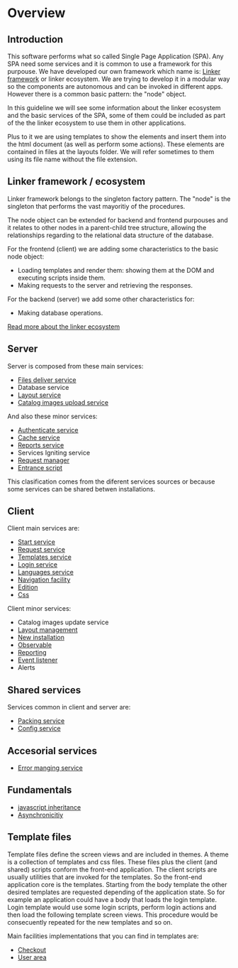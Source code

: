 Overview
========

## Introduction

This software performs what so called Single Page Application (SPA). Any SPA need some services and it is common to use a framework for this purpouse. We have developed our own framework which name is: [Linker framework](linkerfmwk.md) or linker ecosystem. We are trying to develop it in a modular way so the components are autonomous and can be invoked in different apps. However there is a common basic pattern: the "node" object.

In this guideline we will see some information about the linker ecosystem and the basic services of the SPA, some of them could be included as part of the the linker ecosystem to use them in other applications.

Plus to it we are using templates to show the elements and insert them into the html document (as well as perform some actions). These elements are contained in files at the layouts folder. We will refer sometimes to them using its file name without the file extension.

## Linker framework / ecosystem

Linker framework belongs to the singleton factory pattern. The "node" is the singleton that performs the vast mayoritiy of the procedures.

The node object can be extended for backend and frontend purpouses and it relates to other nodes in a parent-child tree structure, allowing the relationships regarding to the relational data structure of the database.

For the frontend (client) we are adding some characteristics to the basic node object:
- Loading templates and render them: showing them at the DOM and executing scripts inside them.
- Making requests to the server and retrieving the responses.

For the backend (server) we add some other characteristics for:
- Making database operations.

[Read more about the linker ecosystem](linkerfmwk.md)

## Server

Server is composed from these main services:

- [Files deliver service](staticserver.md)
- Database service
- [Layout service](layout.md)
- [Catalog images upload service](uploadimages.md)

And also these minor services:

- [Authenticate service](userlogin.md)
- [Cache service](cache.md)
- [Reports service](reporting.md)
- Services Igniting service
- [Request manager](reqres.md)
- [Entrance script]()

This clasification comes from the diferent services sources or because some services can be shared betwen installations.

## Client

Client main services are:

- [Start service](clientstart.md)
- [Request service](reqres.md)
- [Templates service](layout.md)
- [Login service](userlogin.md)
- [Languages service](languages.md)
- [Navigation facility](navigation.md)
- [Edition](edition.md)
- [Css](css.md)

Client minor services:

- Catalog images update service
- [Layout management](layout.md)
- [New installation](newinstall.md)
- [Observable](observerpattern.md)
- [Reporting](statistics.md)
- [Event listener](eventlistener.md)
- Alerts


## Shared services

Services common in client and server are:

- [Packing service](datatransfer.md)
- [Config service](config.md)

## Accesorial services

- [Error manging service](errors.md)

## Fundamentals

- [javascript inheritance](jsinheritance.md)
- [Asynchronicitiy](asyncawait.md)

## Template files

Template files define the screen views and are included in themes. A theme is a collection of templates and css files. These files plus the client (and shared) scripts conform the front-end application. The client scripts are usually utilities that are invoked for the templates. So the front-end application core is the templates. Starting from the body template the other desired templates are requested depending of the application state. So for example an application could have a body that loads the login template. Login template would use some login scripts, perform login actions and then load the following template screen views. This procedure would be consecuently repeated for the new templates and so on.

Main facilities implementations that you can find in templates are:
- [Checkout](checkout.md)
- [User area](userarea.md)
